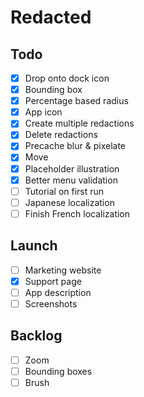 # Redacted

## Todo

- [x] Drop onto dock icon
- [x] Bounding box
- [x] Percentage based radius
- [x] App icon
- [x] Create multiple redactions
- [x] Delete redactions
- [x] Precache blur & pixelate
- [x] Move
- [x] Placeholder illustration
- [x] Better menu validation
- [ ] Tutorial on first run
- [ ] Japanese localization
- [ ] Finish French localization

## Launch

- [ ] Marketing website
- [x] Support page
- [ ] App description
- [ ] Screenshots

## Backlog

- [ ] Zoom
- [ ] Bounding boxes
- [ ] Brush
